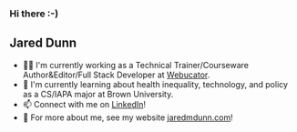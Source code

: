 ### Hi there :-)

<!--
**jaredmdunn/jaredmdunn** is a ✨ _special_ ✨ repository because its `README.md` (this file) appears on your GitHub profile.

Here are some ideas to get you started:

- 🔭 I’m currently working on ...
- 🌱 I’m currently learning ...
- 👯 I’m looking to collaborate on ...
- 🤔 I’m looking for help with ...
- 💬 Ask me about ...
- 📫 How to reach me: ...
- 😄 Pronouns: ...
- ⚡ Fun fact: ...
-->

## Jared Dunn
- 👨‍💻 I'm currently working as a Technical Trainer/Courseware Author&Editor/Full Stack Developer at [Webucator](https://www.webucator.com/).
- 🌱 I'm currently learning about health inequality, technology, and policy as a CS/IAPA major at Brown University.
- 📫 Connect with me on [LinkedIn](https://www.linkedin.com/in/jared-m-dunn/)!
- 💬 For more about me, see my website [jaredmdunn.com](https://www.jaredmdunn.com)! 
